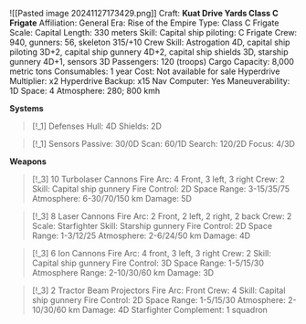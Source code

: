 ![[Pasted image 20241127173429.png]]
Craft: **Kuat Drive Yards Class C Frigate**
Affiliation: General
Era: Rise of the Empire
Type: Class C Frigate
Scale: Capital
Length: 330 meters
Skill: Capital ship piloting: C Frigate
Crew: 940, gunners: 56, skeleton 315/+10
Crew Skill: Astrogation 4D, capital ship piloting 3D+2, capital ship gunnery 4D+2, capital ship shields 3D, starship gunnery 4D+1, sensors 3D
Passengers: 120 (troops)
Cargo Capacity: 8,000 metric tons
Consumables: 1 year
Cost: Not available for sale
Hyperdrive Multiplier: x2
Hyperdrive Backup: x15
Nav Computer: Yes
Maneuverability: 1D
Space: 4
Atmosphere: 280; 800 kmh

**Systems**
> [!_1] Defenses
> Hull: 4D
> Shields: 2D

> [!_1] Sensors
> Passive: 30/0D
> Scan: 60/1D
> Search: 120/2D
> Focus: 4/3D

**Weapons**
> [!_3] 10 Turbolaser Cannons
> Fire Arc: 4 Front, 3 left, 3 right
> Crew: 2
> Skill: Capital ship gunnery
> Fire Control: 2D
> Space Range: 3-15/35/75
> Atmosphere: 6-30/70/150 km
> Damage: 5D

> [!_3] 8 Laser Cannons
> Fire Arc: 2 Front, 2 left, 2 right, 2 back
> Crew: 2
> Scale: Starfighter
> Skill: Starship gunnery
> Fire Control: 2D
> Space Range: 1-3/12/25
> Atmosphere: 2-6/24/50 km
> Damage: 4D

> [!_3] 6 Ion Cannons
> Fire Arc: 4 front, 3 left, 3 right
> Crew: 2
> Skill: Capital ship gunnery
> Fire Control: 3D
> Space Range: 1-5/15/30
> Atmosphere Range: 2-10/30/60 km
> Damage: 3D

> [!_3] 2 Tractor Beam Projectors
> Fire Arc: Front
> Crew: 4
> Skill: Capital ship gunnery
> Fire Control: 2D
> Space Range: 1-5/15/30
> Atmosphere: 2-10/30/60 km
> Damage: 4D
> Starfighter Complement: 1 squadron


